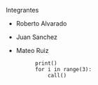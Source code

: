 Integrantes 

- Roberto Alvarado
- Juan Sanchez
- Mateo Ruiz


            print()
            for i in range(3):
                call()
